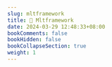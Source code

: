 ```yaml
---
slug: mltframework
title: 🔖 Mltframework
date: 2024-03-29 12:48:33+08:00
bookComments: false
bookHidden: false
bookCollapseSection: true
weight: 1
---
```


